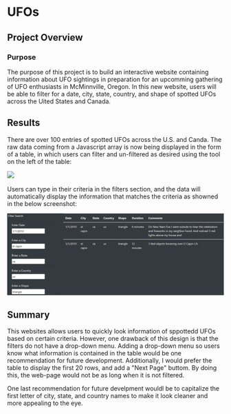 # UFOs

## Project Overview

### Purpose
The purpose of this project is to build an interactive website containing information about UFO sightings in preparation for an upcomming gathering of UFO enthusiasts in McMinnville, Oregon.
In this new website, users will be able to filter for a date, city, state, country, and shape of spotted UFOs across the Uited States and Canada.

## Results

There are over 100 entries of spotted UFOs across the U.S. and Canda. The raw data coming from a Javascript array is now being displayed in the form of a table, in which users can filter and un-filtered as desired using the tool on the left of the table:

![](resoources/Filters.PNG)

Users can type in their criteria in the filters section, and the data will automatically display the information that matches the criteria as showned in the below screenshot:

![](resources/Filtered.PNG)



## Summary

This websites allows users to quickly look information of sppottedd UFOs based on certain criteria. However, one drawback of this design is that the filters do not have a drop-down menu. Adding a drop-down menu so users know what information is contained in the table would be one recommendation for future development. Additionally, I would prefer the table to display the first 20 rows, and add a "Next Page" buttom. By doing this, the web-page would not be as long when it is not filtered.

One last recommendation for future develpment wouldl be to capitalize the first letter of city, state, and country names to make it look cleaner and more appealing to the eye. 

